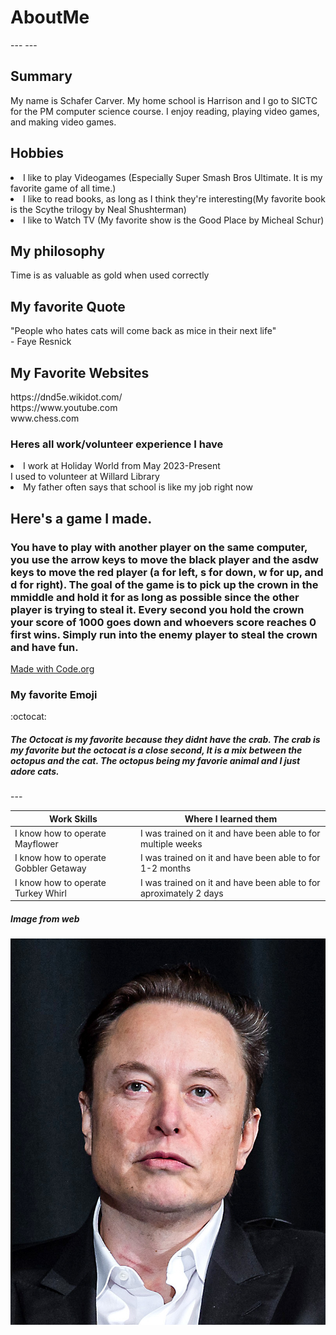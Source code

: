 <h1>AboutMe</h1>
---
---
<h2>Summary</h2>
My name is Schafer Carver. My home school is Harrison and I go to SICTC for the PM computer science course. I enjoy reading, playing video games, and making video games.

<h2>Hobbies</h2>
<li>I like to play Videogames (Especially Super Smash Bros Ultimate. It is my favorite game of all time.)</li>
<li>I like to read books, as long as I think they're interesting(My favorite book is the Scythe trilogy by Neal Shushterman)</li>
<li>I like to Watch TV (My favorite show is the Good Place by Micheal Schur)</li>

<h2>My philosophy</h2>
Time is as valuable as gold when used correctly

<h2>My favorite Quote</h2>    
"People who hates cats will come back as mice in their next life"<br>- Faye Resnick

<h2>My Favorite Websites</h2>
https://dnd5e.wikidot.com/<br>
https://www.youtube.com<br>
www.chess.com

<h3>Heres all work/volunteer experience I have</h3>
<li>I work at Holiday World from May 2023-Present</li>
</li>I used to volunteer at Willard Library</li>
<li>My  father often says that school is like my job right now</li>

<h2>Here's a game I made.</h2>
<h3>You have to play with another player on the same computer, you use the arrow keys to move the black player and the asdw keys to move the red player (a for left, s for down, w for up, and d for right). The goal of the game is to pick up the crown in the mmiddle and hold it for as long as possible since the other player is trying to steal it. Every second you hold the crown your score of 1000 goes down and whoevers score reaches 0 first wins. Simply run into the enemy player to steal the crown and have fun.</h3> 
<a href="https://studio.code.org/projects/gamelab/ZaFZUPLV5teRVilf4eZgF-d4ECLWg4kdKowEt6TqQ78">Made with Code.org</a>
</head>
<body>
  <h3>My favorite Emoji</h3>
  :octocat:
  <h5>The Octocat is  my favorite because they didnt have the crab. The crab is my favorite but the octocat is a close second, It is a mix between the octopus and the cat. The octopus being my favorie animal and I just adore cats.</h5>
---

| Work Skills | Where I learned them |
|---|---|
| I know how to operate Mayflower | I was trained on it and have been able to for multiple weeks |
| I know how to operate Gobbler Getaway | I was trained on it and have been able to for 1-2 months |
| I know how to operate Turkey Whirl | I was trained on it and have been able to for aproximately 2 days |

##### Image from web
![](Elon_Musk_Colorado.jpg)
